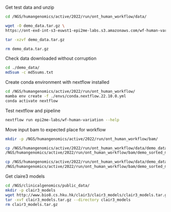 
Get test data and unzip

```bash
cd /NGS/humangenomics/active/2022/run/ont_human_workflow/data/

wget -O demo_data.tar.gz \
https://ont-exd-int-s3-euwst1-epi2me-labs.s3.amazonaws.com/wf-human-variation/demo_data.tar.gz

tar -xzvf demo_data.tar.gz

rm demo_data.tar.gz
```

Check data downloaded without corruption

```bash
cd ./demo_data/
md5sum -c md5sums.txt
```

Create conda environment with nextflow installed

```bash
cd /NGS/humangenomics/active/2022/run/ont_human_workflow/
mamba env create -f ./envs/conda.nextflow.22.10.0.yml
conda activate nextflow
```

Test nextflow and pipeline

```bash
nextflow run epi2me-labs/wf-human-variation --help
```

Move input bam to expected place for workflow

```bash
mkdir -p /NGS/humangenomics/active/2022/run/ont_human_workflow/bam/

cp /NGS/humangenomics/active/2022/run/ont_human_workflow/data/demo_data/demo.bam \
/NGS/humangenomics/active/2022/run/ont_human_workflow/bam/demo_sorted_merged.bam

cp /NGS/humangenomics/active/2022/run/ont_human_workflow/data/demo_data/demo.bam.bai \
/NGS/humangenomics/active/2022/run/ont_human_workflow/bam/demo_sorted_merged.bam.bai
```

Get claire3 models

```bash
cd /NGS/clinicalgenomics/public_data/
mkdir -p clair3_models
wget http://www.bio8.cs.hku.hk/clair3/clair3_models/clair3_models.tar.gz
tar -xvf clair3_models.tar.gz --directory clair3_models
rm clair3_models.tar.gz
```
